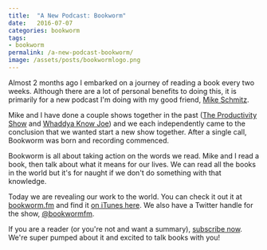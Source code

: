 ```yaml
---
title:  "A New Podcast: Bookworm"
date:   2016-07-07
categories: bookworm
tags:
- bookworm
permalink: /a-new-podcast-bookworm/
image: /assets/posts/bookwormlogo.png
---
```

Almost 2 months ago I embarked on a journey of reading a book every two weeks. Although there are a lot of personal benefits to doing this, it is primarily for a new podcast I'm doing with my good friend, [Mike Schmitz](http://mikeschmitz.me/).
<!--more-->

Mike and I have done a couple shows together in the past ([The Productivity Show](http://www.asianefficiency.com/podcast/057-joe-buhlig/) and [Whaddya Know Joe](http://joebuhlig.com/33/)) and we each independently came to the conclusion that we wanted start a new show together. After a single call, Bookworm was born and recording commenced.

Bookworm is all about taking action on the words we read. Mike and I read a book, then talk about what it means for our lives. We can read all the books in the world but it's for naught if we don't do something with that knowledge.

Today we are revealing our work to the world. You can check it out it at [bookworm.fm](http://bookworm.fm/) and find it [on iTunes here](https://itunes.apple.com/us/podcast/bookworm/id1132102092). We also have a Twitter handle for the show, [@bookwormfm](https://twitter.com/bookwormfm).

If you are a reader (or you're not and want a summary), [subscribe now](https://itunes.apple.com/us/podcast/bookworm/id1132102092). We're super pumped about it and excited to talk books with you!
